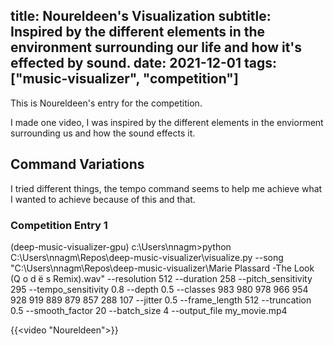 title: Noureldeen's Visualization
subtitle: Inspired by the different elements in the environment surrounding our life and how it's effected by sound.
date: 2021-12-01
tags: ["music-visualizer", "competition"]
---

This is Noureldeen's entry for the competition.

I made one video, I was inspired by the different elements in the enviorment surrounding us and how the sound effects it.

## Command Variations

I tried different things, the tempo command seems to help me achieve what I wanted to achieve because of this and that.

### Competition Entry 1

(deep-music-visualizer-gpu) c:\Users\nnagm>python C:\Users\nnagm\Repos\deep-music-visualizer\visualize.py --song "C:\Users\nnagm\Repos\deep-music-visualizer\Marie Plassard  -The Look (Q o d ë s Remix).wav" --resolution 512 --duration 258 --pitch_sensitivity 295 --tempo_sensitivity 0.8 --depth 0.5 --classes 983 980 978 966 954 928 919 889 879 857 288 107 --jitter 0.5 --frame_length 512 --truncation 0.5 --smooth_factor 20 --batch_size 4 --output_file my_movie.mp4

{{<video "Noureldeen">}}


